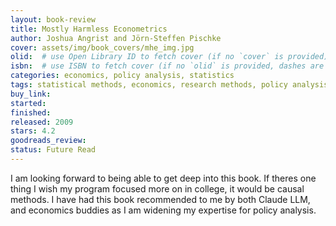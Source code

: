 ```yaml
---
layout: book-review
title: Mostly Harmless Econometrics
author: Joshua Angrist and Jörn-Steffen Pischke
cover: assets/img/book_covers/mhe_img.jpg
olid:  # use Open Library ID to fetch cover (if no `cover` is provided)
isbn:  # use ISBN to fetch cover (if no `olid` is provided, dashes are optional)
categories: economics, policy analysis, statistics
tags: statistical methods, economics, research methods, policy analysis methods
buy_link: 
started: 
finished: 
released: 2009
stars: 4.2
goodreads_review: 
status: Future Read
---
```


I am looking forward to being able to get deep into this book. If theres one thing I wish my program focused more on in college, it would be causal methods. I have had this book recommended to me by both Claude LLM, and economics buddies as I am widening my expertise for policy analysis. 
